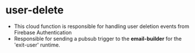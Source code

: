 # user-delete
- This cloud function is responsible for handling user deletion events from Firebase Authentication
- Responsible for sending a pubsub trigger to the **email-builder** for the 'exit-user' runtime.